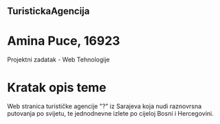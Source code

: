 ## TuristickaAgencija

# Amina Puce, 16923
Projektni zadatak - Web Tehnologije

# Kratak opis teme
Web stranica turističke agencije "?" iz Sarajeva koja nudi raznovrsna putovanja po svijetu, te jednodnevne izlete po cijeloj Bosni i Hercegovini. 

